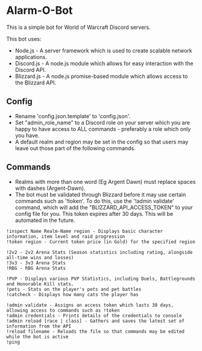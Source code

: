 # Alarm-O-Bot

This is a simple bot for World of Warcraft Discord servers.

This bot uses:

- Node.js - A server framework which is used to create scalable network applications.
- Discord.js - A node.js module which allows for easy interaction with the Discord API.
- Blizzard.js - A node.js promise-based module which allows access to the Blizzard API.

## Config

- Rename 'config.json.template' to 'config.json'.
- Set "admin_role_name" to a Discord role on your server which you are happy to have access to ALL commands - preferably a role which only you have.
- A default realm and region may be set in the config so that users may leave out those part of the following commands.

## Commands

- Realms with more than one word (Eg Argent Dawn) must replace spaces with dashes (Argent-Dawn).
- The bot must be validated through Blizzard before it may use certain commands such as '!token'. To do this, use the '!admin validate' command, which will add the "BLIZZARD_API_ACCESS_TOKEN" to your config file for you. This token expires after 30 days. This will be automated in the future.

```
!inspect Name Realm-Name region - Displays basic character information, item level and raid progression
!token region - Current token price (in Gold) for the specified region

!2v2 - 2v2 Arena Stats (Season statistics including rating, alongside all-time wins and losses)
!3v3 - 3v3 Arena Stats
!RBG - RBG Arena Stats

!PVP - Displays various PVP Statistics, including Duels, Battlegrounds and Honorable Kill stats.
!pets - Stats on the player's pets and pet battles
!catcheck - Displays how many cats the player has

!admin validate - Assigns an access token which lasts 30 days, allowing access to commands such as !token
!admin credentials - Prints details of the credentials to console
!admin reload [race | class] - Gathers and saves the latest set of information from the API
!reload filename - Reloads the file so that commands may be edited while the bot is active
!ping
```